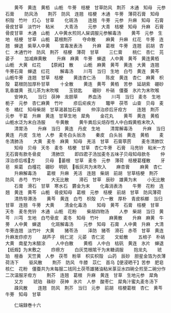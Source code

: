 <!-- { "loadSidebar": true } -->
　　黄芩　黄连　黄栢　山栀　牛蒡　桔梗　甘草防风　荆芥　木通　知母　元参　石膏
　　防风汤
　　荆芥　防风　连翘　桔梗　木通　牛蒡　薄荷石膏　知母　枳殻　竹叶　灯心　甘草
　　化斑汤
　　连翘　牛蒡　元参　升麻　知母　石膏　骨皮甘草　淡竹叶　粘米
　　大青汤
　　元参　大青　桔梗　知母　升麻　石膏　骨皮甘草　木通　山栀　人中黄水煎同人屎调服元参解毒汤
　　黄芩　元参　生地　桔梗　甘草　山栀　葛根荆芥
　　夺命散
　　麻黄　升麻　红花　牛蒡　连翘　蝉退　紫草人中黄
　　宣毒发表汤
　　升麻　葛根　牛蒡　连翘　前胡　杏仁　木通竹叶　防风　荆芥　桔梗　薄荷　甘草
　　三仁膏
　　桃仁　杏仁　芫荽子
　　加减麻黄散
　　升麻　麻黄　牛蒡　蝉退　人中黄　黄芩　黄连黄栢　山栀　大黄　红花
　　【原阙】　散
　　山栀　麻黄　黄芩　黄连　大黄　连翘　牛蒡石膏　蝉退　红花
　　解毒汤
　　川芎　当归　生地　白芍　黄连　黄芩　山栀牛蒡　连翘　甘草　桔梗
　　黄连杏仁汤
　　陈皮　黄连　杏仁　麻黄　枳殻　葛根防加厚朴甘草
　　十全散
　　黄连　黄芩　黄栢　苦参　延胡索　硼砂　乳香雄黄　孩儿茶为末吹喉
　　玉锁匙
　　硼砂　朴硝　僵蚕　氷片为末吹喉
　　安神丸
　　当归　茯神　龙胆草
　　养血汤
　　川芎　当归　麦冬　生地　栀子　元参　杏仁麻黄　竹叶
　　疹后疟疾方
　　鼈甲　茯苓　山查　贝母　麦冬　橘红　知母柴胡　甘草渴甚加石膏
　　仲淳治疹后牙疳方
　　连翘　荆芥　元参　干葛　升麻　黄连　甘草生地　犀角
　　金花丸
　　黄芩　黄连　黄栢　山栀水泛为末白汤服
　　牛黄散
　　黄牛粪后尖焙存性人中白煆黄栢末吹入
　　清胃汤
　　升麻　当归　黄连　丹皮　生地
　　清胃解毒汤
　　升麻　当归　黄连　丹皮　生地　人参　麦冬白头翁汤
　　秦皮　白头翁　黄连　黄栢
　　麦冬清肺汤
　　大黄　麦冬　麻黄　知母　羌活　甘草　石膏葶苈
　　麦冬清肺饮
　　知母　贝母　天冬　麦冬　桔梗　甘草　杏仁牛蒡　石膏　马兠铃　粘米一方无石膏有款冬骨皮
　　清肺饮
　　即四君子汤加麦冬五味子贝母知母款冬
　　仲淳治疹后咳方
　　贝母　蒌根　甘草　麦冬　元参　薄荷　桔梗葛槿散
　　牙皂　紫葛　白槿花　硼砂　明矾　板灰共为末吹入
　　麻杏膏
　　麻黄　杏仁
　　升麻解毒汤
　　葛根　升麻　羌活　连翘　柴胡　前胡　甘草桔梗　荆芥　防风　赤芍　竹叶
　　大无比散
　　滑石　甘草　辰砂　雄黄为末
　　小无比散
　　石膏　滑石　甘草　寒水石　欝金为末
　　化毒消表汤
　　牛蒡　花粉　连翘　黄连　黄芩　山栀　骨皮知母　葛根　元参　桔梗　前胡　甘草　防风薄荷
　　清热导滞汤
　　黄芩　黄连　白芍　枳殻　六一散　厚朴　青皮梹榔　当归　甘草　连翘　牛蒡　大黄
　　清金化毒汤
　　知母　黄芩　石膏　桔梗　甘草　天冬　麦冬兠铃　木通　山栀　花粉
　　柴胡四物汤
　　人参　柴胡　当归　黄芩　川芎　生地　白芍骨皮　麦冬　知母　竹叶
　　麻黄散
　　升麻　麻黄　牛蒡　人中黄　蝉退
　　化斑解毒汤
　　元参　知母　石膏　人中黄　升麻　大清　牛蒡连翘　淡竹叶　大黄
　　猪苓汤
　　泽防　猪苓　滑石　赤苓　甘草　黄连　升麻发痧疹方
　　胡芦子　桃仁泥　元荽　杏仁泥
　　文蛤散
　　五棓子　朴硝　大黄　南星为末醋涂
　　人中白散
　　黄栢　人中白　枯矾　黄连　氷片　蝉退【纸煆】为末敷之
　　痧痨方
　　白灰苋根隂干为末糖调服
　　抱龙丸
　　琥珀　檀香　天竺黄　人参　茯苓　粉草　枳实枳殻　山药　辰砂　胆星金箔为衣薄荷汤下
　　驱风散
　　荆芥　防风　牛膝　苡仁　首乌【便浸晒干】苦参　肥皂核仁　花粉　僵蚕共为末每服二钱同土茯苓雄猪油粘米菉豆水四碗仝煎至二碗分作二次温服牙疳方
　　荆芥　连翘　葛根　升麻　黄连　甘草　生地元参　犀角
　　又方
　　琥珀　硃砂　茯神　氷片　人参　酸枣仁　犀角汁蜜丸麦冬汤下
　　疎风散
　　连翘　防风　荆芥　当归　元参　前胡　桔梗葛根　杏仁　黄芩　牛蒡　知母　甘草







　　仁端録巻十六

